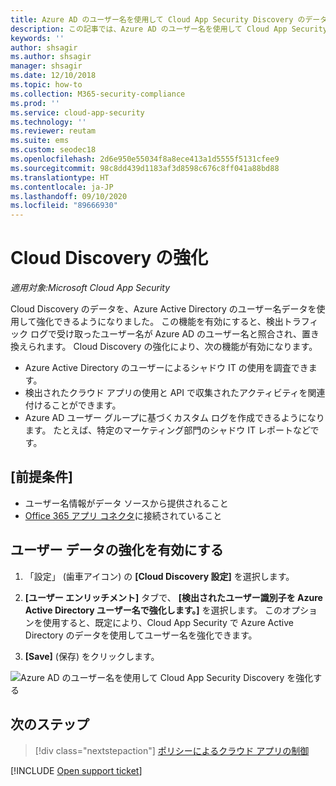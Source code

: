 ```yaml
---
title: Azure AD のユーザー名を使用して Cloud App Security Discovery のデータを強化する
description: この記事では、Azure AD のユーザー名を使用して Cloud App Security Discovery のデータを強化する方法について説明します。
keywords: ''
author: shsagir
ms.author: shsagir
manager: shsagir
ms.date: 12/10/2018
ms.topic: how-to
ms.collection: M365-security-compliance
ms.prod: ''
ms.service: cloud-app-security
ms.technology: ''
ms.reviewer: reutam
ms.suite: ems
ms.custom: seodec18
ms.openlocfilehash: 2d6e950e55034f8a8ece413a1d5555f5131cfee9
ms.sourcegitcommit: 98c8dd439d1183af3d8598c676c8ff041a88bd88
ms.translationtype: HT
ms.contentlocale: ja-JP
ms.lasthandoff: 09/10/2020
ms.locfileid: "89666930"
---
```

# <a name="cloud-discovery-enrichment"></a>Cloud Discovery の強化

*適用対象:Microsoft Cloud App Security*

Cloud Discovery のデータを、Azure Active Directory のユーザー名データを使用して強化できるようになりました。 この機能を有効にすると、検出トラフィック ログで受け取ったユーザー名が Azure AD のユーザー名と照合され、置き換えられます。 Cloud Discovery の強化により、次の機能が有効になります。

- Azure Active Directory のユーザーによるシャドウ IT の使用を調査できます。
- 検出されたクラウド アプリの使用と API で収集されたアクティビティを関連付けることができます。
- Azure AD ユーザー グループに基づくカスタム ログを作成できるようになります。 たとえば、特定のマーケティング部門のシャドウ IT レポートなどです。

## <a name="prerequisites"></a>[前提条件]

- ユーザー名情報がデータ ソースから提供されること
- [Office 365 アプリ コネクタ](connect-office-365-to-microsoft-cloud-app-security.md)に接続されていること

## <a name="enabling-user-data-enrichment"></a>ユーザー データの強化を有効にする

1. 「設定」 (歯車アイコン) の **[Cloud Discovery 設定]** を選択します。

2. **[ユーザー エンリッチメント]** タブで、 **[検出されたユーザー識別子を Azure Active Directory ユーザー名で強化します。]** を選択します。 このオプションを使用すると、既定により、Cloud App Security で Azure Active Directory のデータを使用してユーザー名を強化できます。

3. **[Save]** (保存) をクリックします。

![Azure AD のユーザー名を使用して Cloud App Security Discovery を強化する](media/discovery-enrichment.png)

## <a name="next-steps"></a>次のステップ

> [!div class="nextstepaction"]
> [ポリシーによるクラウド アプリの制御](control-cloud-apps-with-policies.md)

[!INCLUDE [Open support ticket](includes/support.md)]
